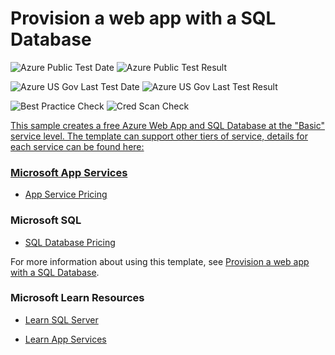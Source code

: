 # Provision a web app with a SQL Database

![Azure Public Test Date](https://azurequickstartsservice.blob.core.windows.net/badges/201-web-app-sql-database/PublicLastTestDate.svg)
![Azure Public Test Result](https://azurequickstartsservice.blob.core.windows.net/badges/201-web-app-sql-database/PublicDeployment.svg)

![Azure US Gov Last Test Date](https://azurequickstartsservice.blob.core.windows.net/badges/201-web-app-sql-database/FairfaxLastTestDate.svg)
![Azure US Gov Last Test Result](https://azurequickstartsservice.blob.core.windows.net/badges/201-web-app-sql-database/FairfaxDeployment.svg)

![Best Practice Check](https://azurequickstartsservice.blob.core.windows.net/badges/201-web-app-sql-database/BestPracticeResult.svg)
![Cred Scan Check](https://azurequickstartsservice.blob.core.windows.net/badges/201-web-app-sql-database/CredScanResult.svg)

<a href="https://portal.azure.com/#create/Microsoft.Template/uri/https%3A%2F%2Fraw.githubusercontent.com%2Fazure%2Fazure-quickstart-templates%2Fmaster%2F201-web-app-sql-database%2Fazuredeploy.json" target="_blank">
    


    


This sample creates a free Azure Web App and SQL Database at the "Basic" service level.  The template can support other tiers of service, details for each service can be found here:

### Microsoft App Services 

- [App Service Pricing](https://azure.microsoft.com/pricing/details/app-service/)

### Microsoft SQL

- [SQL Database Pricing](https://azure.microsoft.com/pricing/details/sql-database/)

For more information about using this template, see [Provision a web app with a SQL Database](https://azure.microsoft.com/documentation/articles/app-service-web-arm-with-sql-database-provision/).

### Microsoft Learn Resources

- [Learn SQL Server](https://docs.microsoft.com/learn/browse/?term=SQL)

- [Learn App Services](https://docs.microsoft.com/en-us/learn/browse/?term=web%20app)
